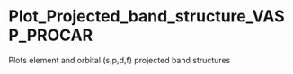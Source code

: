 # Plot_Projected_band_structure_VASP_PROCAR
Plots element and orbital (s,p,d,f) projected band structures 

